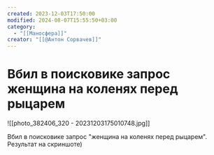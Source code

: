 ```yaml
---
created: 2023-12-03T17:50:00
modified: 2024-08-07T15:55:50+03:00
category:
  - "[[Маносфера]]"
creator: "[[@Антон Сорвачев]]"
---
```


# Вбил в поисковике запрос женщина на коленях перед рыцарем


![[photo_382406_320 - 20231203175010748.jpg]]

Вбил в поисковике запрос "женщина на коленях перед рыцарем". Результат на скриншоте)
